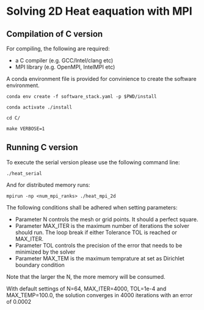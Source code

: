 # Solving 2D Heat eaquation with MPI 

## Compilation of C version

For compiling, the following are required:
- a C compiler (e.g. GCC/Intel/clang etc)
- MPI library (e.g. OpenMPI, IntelMPI etc)

A conda environment file is provided for convinience to create the software environment. 

`conda env create -f software_stack.yaml -p $PWD/install`

`conda activate ./install`

`cd C/`

`make VERBOSE=1`

## Running C version

To execute the serial version please use the following command line:

`./heat_serial`

And for distributed memory runs:
 
`mpirun -np <num_mpi_ranks> ./heat_mpi_2d`


The following conditions shall be adhered when setting parameters:

- Parameter N controls the mesh or grid points. It should a perfect square.
- Parameter MAX_ITER is the maximum number of iterations the solver should run. The loop break if either Tolerance TOL is reached or MAX_ITER.
- Parameter TOL controls the precision of the error that needs to be minimized by the solver
- Parameter MAX_TEM is the maximum temprature at set as Dirichlet boundary condition

Note that the larger the N, the more memory will be consumed.

With default settings of N=64, MAX_ITER=4000, TOL=1e-4 and MAX_TEMP=100.0, the solution converges in 4000 iterations with an error of 0.0002

